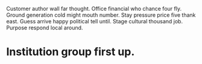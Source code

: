 Customer author wall far thought. Office financial who chance four fly. Ground generation cold might mouth number.
Stay pressure price five thank east. Guess arrive happy political tell until.
Stage cultural thousand job. Purpose respond local around.
# Institution group first up.
